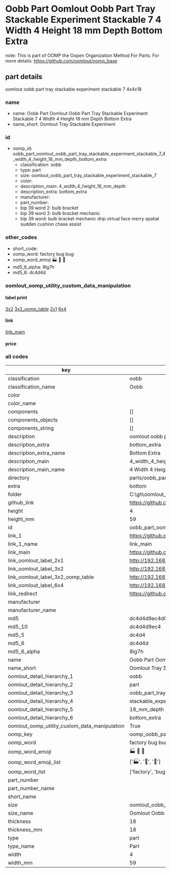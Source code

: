 # Oobb Part Oomlout Oobb Part Tray Stackable Experiment Stackable 7 4 Width 4 Height 18 mm Depth Bottom Extra  

note: This is part of OOMP the Oopen Organization Method For Parts. For more details: https://github.com/oomlout/oomp_base

##  part details
  



oomlout oobb part tray stackable experiment stackable 7 4x4x18



### name
* name: Oobb Part Oomlout Oobb Part Tray Stackable Experiment Stackable 7 4 Width 4 Height 18 mm Depth Bottom Extra
* name_short: Oomlout Tray Stackable Experiment
### id
* oomp_id: oobb_part_oomlout_oobb_part_tray_stackable_experiment_stackable_7_4_width_4_height_18_mm_depth_bottom_extra
  * classification: oobb
  * type: part
  * size: oomlout_oobb_part_tray_stackable_experiment_stackable_7
  * color: 
  * description_main: 4_width_4_height_18_mm_depth
  * description_extra: bottom_extra
  * manufacturer: 
  * part_number: 
  * bip 39 word 2: bulb bracket
  * bip 39 word 3: bulb bracket mechanic
  * bip 39 word: bulb bracket mechanic drip virtual face merry spatial sudden cushion chase assist

### other_codes
* short_code: 
* oomp_word: factory bug bug
* oomp_word_emoji :factory: :bug: :bug:
* md5_6_alpha: 8lg7h
* md5_6: dc4d4d






### oomlout_oomp_utility_custom_data_manipulation
#### label print
[3x2](http://192.168.1.245:1112/?label=oomp%208lg7h)
[3x2_oomp_table](http://192.168.1.108:1112/?label=oomp%208lg7h)
[2x1](http://192.168.1.242:1112/?label=oomp%208lg7h)
[6x4](http://192.168.1.55:1112/?label=oomp%208lg7h)    

#### link

[link_main](https://github.com/oomlout/oomlout_oobb_version_4_generated_parts/tree/main/navigation_oomp/oobb/part/oomlout_oobb_part_tray_stackable_experiment_stackable_7/4_width_4_height_18_mm_depth/bottom_extra/part)                              

#### price







### all codes 
| key | value |  
| --- | --- |  
| classification | oobb |  
| classification_name | Oobb |  
| color |  |  
| color_name |  |  
| components | [] |  
| components_objects | [] |  
| components_string | [] |  
| description | oomlout oobb part tray stackable experiment stackable 7 4x4x18 |  
| description_extra | bottom_extra |  
| description_extra_name | Bottom Extra |  
| description_main | 4_width_4_height_18_mm_depth |  
| description_main_name | 4 Width 4 Height 18 mm Depth |  
| directory | parts/oobb_part_oomlout_oobb_part_tray_stackable_experiment_stackable_7_4_width_4_height_18_mm_depth_bottom_extra |  
| extra | bottom |  
| folder | C:\gh\oomlout_oobb_version_4_generated_parts\parts\oobb_part_oomlout_oobb_part_tray_stackable_experiment_stackable_7_4_width_4_height_18_mm_depth_bottom_extra |  
| github_link | https://github.com/oomlout/oomlout_oomp_part_src/tree/main/parts/oobb_part_oomlout_oobb_part_tray_stackable_experiment_stackable_7_4_width_4_height_18_mm_depth_bottom_extra |  
| height | 4 |  
| height_mm | 59 |  
| id | oobb_part_oomlout_oobb_part_tray_stackable_experiment_stackable_7_4_width_4_height_18_mm_depth_bottom_extra |  
| link_1 | https://github.com/oomlout/oomlout_oobb_version_4_generated_parts/tree/main/navigation_oomp/oobb/part/oomlout_oobb_part_tray_stackable_experiment_stackable_7/4_width_4_height_18_mm_depth/bottom_extra/part |  
| link_1_name | link_main |  
| link_main | https://github.com/oomlout/oomlout_oobb_version_4_generated_parts/tree/main/navigation_oomp/oobb/part/oomlout_oobb_part_tray_stackable_experiment_stackable_7/4_width_4_height_18_mm_depth/bottom_extra/part |  
| link_oomlout_label_2x1 | http://192.168.1.242:1112/?label=oomp%208lg7h |  
| link_oomlout_label_3x2 | http://192.168.1.245:1112/?label=oomp%208lg7h |  
| link_oomlout_label_3x2_oomp_table | http://192.168.1.108:1112/?label=oomp%208lg7h |  
| link_oomlout_label_6x4 | http://192.168.1.55:1112/?label=oomp%208lg7h |  
| link_redirect | https://github.com/oomlout/oomlout_oobb_version_4_generated_parts/tree/main/parts/oobb_oomlout_oobb_part_tray_stackable_experiment_stackable_7_04_04_18_ex_bottom |  
| manufacturer |  |  
| manufacturer_name |  |  
| md5 | dc4d4d9ec4d09175467a34331446b0ef |  
| md5_10 | dc4d4d9ec4 |  
| md5_5 | dc4d4 |  
| md5_6 | dc4d4d |  
| md5_6_alpha | 8lg7h |  
| name | Oobb Part Oomlout Oobb Part Tray Stackable Experiment Stackable 7 4 Width 4 Height 18 mm Depth Bottom Extra |  
| name_short | Oomlout Tray Stackable Experiment |  
| oomlout_detail_hierarchy_1 | oobb |  
| oomlout_detail_hierarchy_2 | part |  
| oomlout_detail_hierarchy_3 | oobb_part_tray |  
| oomlout_detail_hierarchy_4 | stackable_experiment_stackable_7 |  
| oomlout_detail_hierarchy_5 | 18_mm_depth |  
| oomlout_detail_hierarchy_6 | bottom_extra |  
| oomlout_oomp_utility_custom_data_manipulation | True |  
| oomp_key | oomp_oobb_part_oomlout_oobb_part_tray_stackable_experiment_stackable_7_4_width_4_height_18_mm_depth_bottom_extra |  
| oomp_word | factory bug bug |  
| oomp_word_emoji | :factory: :bug: :bug: |  
| oomp_word_emoji_list | [':factory:', ':bug:', ':bug:'] |  
| oomp_word_list | ['factory', 'bug', 'bug'] |  
| part_number |  |  
| part_number_name |  |  
| short_name |  |  
| size | oomlout_oobb_part_tray_stackable_experiment_stackable_7 |  
| size_name | Oomlout Oobb Part Tray Stackable Experiment Stackable 7 |  
| thickness | 18 |  
| thickness_mm | 18 |  
| type | part |  
| type_name | Part |  
| width | 4 |  
| width_mm | 59 |  
